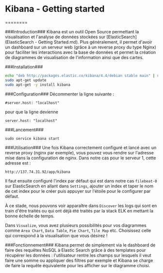 # Kibana - Getting started
========


###Introduction###
Kibana est un outil Open Source permettant la visualisation et l'analyse de données stockées sur [ElasticSearch](ElasticSearch - Getting Started.md). Plus généralement, il permet d'avoir un dashboard sur un serveur web (grâce à un reverse proxy du type Nginx) pour faciliter les interactions avec la base de données et permet la création de diagrammes de visualisation de l'information ainsi que des cartes.


###Installation###
```bash
echo "deb http://packages.elastic.co/kibana/4.4/debian stable main" | sudo tee -a /etc/apt/sources.list.d/kibana-4.4.x.lis
sudo apt-get update
sudo apt-get -y install kibana
```

###Configuration###
Décommenter la ligne suivante : 
```
#server.host: "localhost"
```
pour que la ligne devienne
```
server.host: "localhost"
```

###Lancement###
```
sudo service kibana start
```

###Utilisation###
Une fois Kibana correctement configuré et lancé avec un reverse proxy (nginx par exemple), vous pouvez vous rendre sur l'adresse mise dans la configuration de nginx. Dans notre cas pour le serveur 1, cette adresse est :
```
http://137.74.31.92/app/kibana
```
Il faut ensuite configuré l'index par défaut qui est dans notre cas `filebeat-0`  sur ElasticSearch en allant dans `Settings`, ajouter un index et taper le nom de cet index pour le créer puis appuyer sur l'étoile pour le configurer par défaut. 

À ce stade, nous pouvons voir apparaître dans `Discover` les logs qui sont en train d'être traités ou qui ont déjà été traités par la stack ELK en mettant la bonne échelle de temps.

Dans `Visualize`, vous avez plusieurs possibilités pour vos diagrammes comme `Area Chart`, `Data Table`,  `Pie Chart`, `Tile Map` etc. Choisissez celle qui correspond à la visualisation que vous désirez !

###Fonctionnement###
Kibana permet de simplement via le dashboard de faire des requêtes NoSQL à Elastic Search grâce à des templates pour récupérer les données : l'utilisateur rentre les champs sur lesquels il veut faire une somme ou appliquer des filtres par exemple et Kibana se charge de faire la requête équivalente pour les afficher sur le diagramme choisi.

